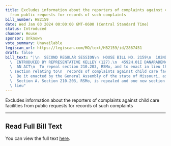 ```yaml
---
title: Excludes information about the reporters of complaints against child care facilities
  from public requests for records of such complaints
bill_number: HB2159
date: Wed Jan 03 2024 00:00:00 GMT-0600 (Central Standard Time)
status: Introduced
chamber: House
sponsor: Unknown
vote_summary: Unavailable
legiscan_url: https://legiscan.com/MO/text/HB2159/id/2867451
draft: false
bill_text: "|\n  SECOND REGULAR SESSION\n  HOUSE BILL NO. 2159\n  102ND GENERAL ASSEMBLY\n\
  \  INTRODUCED BY REPRESENTATIVE KELLEY (127).\n  4592H.01I DANARADEMANMILLER,ChiefClerk\n\
  \  AN ACT\n  To repeal section 210.203, RSMo, and to enact in lieu thereof one new\
  \ section relating to\n  records of complaints against child care facilities.\n\
  \  Be it enacted by the General Assembly of the state of Missouri, as follows:\n\
  \  Section A. Section 210.203, RSMo, is repealed and one new section enacted in\
  \ lieu"
---
```

Excludes information about the reporters of complaints against child care facilities from public requests for records of such complaints

---

## Read Full Bill Text

You can view the full text [here](https://legiscan.com/MO/text/HB2159/id/2867451).
